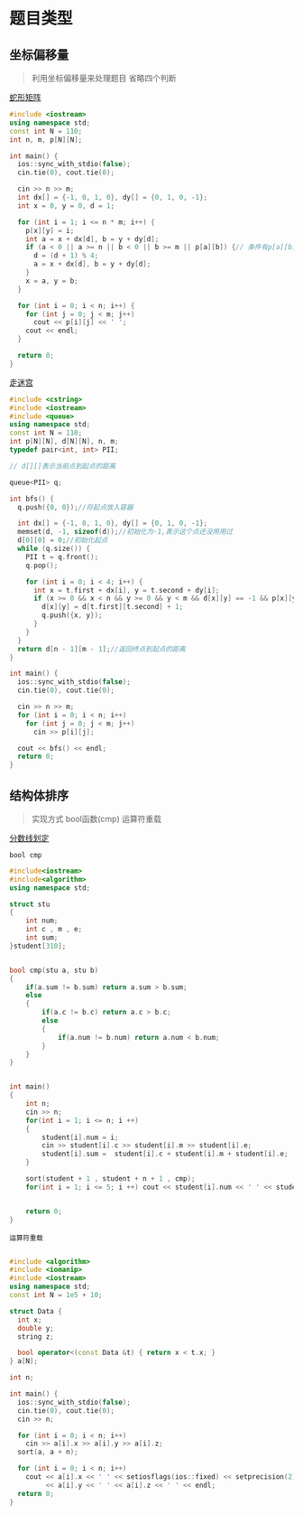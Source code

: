 # 题目类型

## 坐标偏移量
> 利用坐标偏移量来处理题目
> 省略四个判断

[蛇形矩阵](https://www.acwing.com/problem/content/758/)
```c++
#include <iostream>
using namespace std;
const int N = 110;
int n, m, p[N][N];

int main() {
  ios::sync_with_stdio(false);
  cin.tie(0), cout.tie(0);

  cin >> n >> m;
  int dx[] = {-1, 0, 1, 0}, dy[] = {0, 1, 0, -1};
  int x = 0, y = 0, d = 1;

  for (int i = 1; i <= n * m; i++) {
    p[x][y] = i;
    int a = x + dx[d], b = y + dy[d];
    if (a < 0 || a >= n || b < 0 || b >= m || p[a][b]) {// 条件有p[a][b]表示这个点已经走过了，如果没走过是0为假
      d = (d + 1) % 4;
      a = x + dx[d], b = y + dy[d];
    }
    x = a, y = b;
  }

  for (int i = 0; i < n; i++) {
    for (int j = 0; j < m; j++)
      cout << p[i][j] << ' ';
    cout << endl;
  }

  return 0;
}

```
[走迷宫](https://www.acwing.com/problem/content/846/)


```c++
#include <cstring>
#include <iostream>
#include <queue>
using namespace std;
const int N = 110;
int p[N][N], d[N][N], n, m;
typedef pair<int, int> PII;

// d[][]表示当前点到起点的距离

queue<PII> q;

int bfs() {
  q.push({0, 0});//将起点放入容器

  int dx[] = {-1, 0, 1, 0}, dy[] = {0, 1, 0, -1};
  memset(d, -1, sizeof(d));//初始化为-1,表示这个点还没用用过
  d[0][0] = 0;//初始化起点
  while (q.size()) {
    PII t = q.front();
    q.pop();

    for (int i = 0; i < 4; i++) {
      int x = t.first + dx[i], y = t.second + dy[i];
      if (x >= 0 && x < n && y >= 0 && y < m && d[x][y] == -1 && p[x][y] == 0) {
        d[x][y] = d[t.first][t.second] + 1;
        q.push({x, y});
      }
    }
  }
  return d[n - 1][m - 1];//返回终点到起点的距离
}

int main() {
  ios::sync_with_stdio(false);
  cin.tie(0), cout.tie(0);

  cin >> n >> m;
  for (int i = 0; i < n; i++)
    for (int j = 0; j < m; j++)
      cin >> p[i][j];

  cout << bfs() << endl;
  return 0;
}
```
## 结构体排序
> 实现方式
> bool函数(cmp)
> 运算符重载

[分数线划定](https://www.luogu.com.cn/problem/P1068)


```bool cmp```


```c++
#include<iostream>
#include<algorithm>
using namespace std;

struct stu
{
    int num;
    int c , m , e;
    int sum;
}student[310];


bool cmp(stu a, stu b)
{
    if(a.sum != b.sum) return a.sum > b.sum;
    else
    {
        if(a.c != b.c) return a.c > b.c;
        else
        {
            if(a.num != b.num) return a.num < b.num;
        }
    }
}


int main()
{
    int n;
    cin >> n;
    for(int i = 1; i <= n; i ++)
    {
        student[i].num = i;
        cin >> student[i].c >> student[i].m >> student[i].e;
        student[i].sum =  student[i].c + student[i].m + student[i].e;
    }

    sort(student + 1 , student + n + 1 , cmp);
    for(int i = 1; i <= 5; i ++) cout << student[i].num << ' ' << student[i].sum << endl;


    return 0;
}

```

```运算符重载```

```c++

#include <algorithm>
#include <iomanip>
#include <iostream>
using namespace std;
const int N = 1e5 + 10;

struct Data {
  int x;
  double y;
  string z;

  bool operator<(const Data &t) { return x < t.x; }
} a[N];

int n;

int main() {
  ios::sync_with_stdio(false);
  cin.tie(0), cout.tie(0);
  cin >> n;

  for (int i = 0; i < n; i++)
    cin >> a[i].x >> a[i].y >> a[i].z;
  sort(a, a + n);

  for (int i = 0; i < n; i++)
    cout << a[i].x << ' ' << setiosflags(ios::fixed) << setprecision(2)
         << a[i].y << ' ' << a[i].z << ' ' << endl;
  return 0;
}
```
